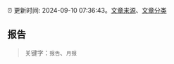 :alarm_clock: 更新时间: 2024-09-10 07:36:43。[文章来源](/README.md)、[文章分类](/TAGS.md)

## 报告


> 关键字：`报告`、`月报`



